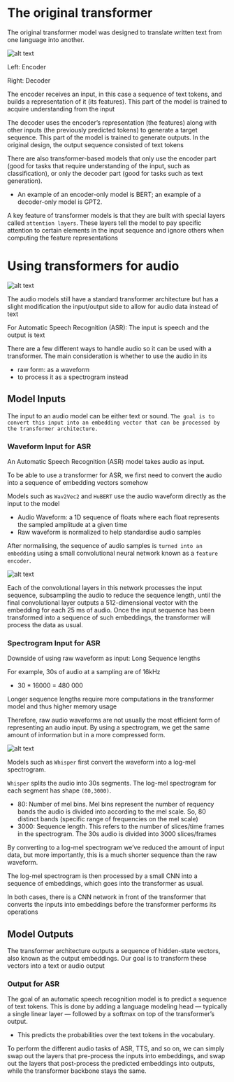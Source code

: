 # The original transformer

The original transformer model was designed to translate written text from one language into another.

![alt text](<images/Org Transformer.PNG>)

Left: Encoder

Right: Decoder

The encoder receives an input, in this case a sequence of text tokens, and builds a representation of it (its features). This part of the model is trained to acquire understanding from the input

The decoder uses the encoder’s representation (the features) along with other inputs (the previously predicted tokens) to generate a target sequence. This part of the model is trained to generate outputs. In the original design, the output sequence consisted of text tokens

There are also transformer-based models that only use the encoder part (good for tasks that require understanding of the input, such as classification), or only the decoder part (good for tasks such as text generation). 
- An example of an encoder-only model is BERT; an example of a decoder-only model is GPT2.

A key feature of transformer models is that they are built with special layers called ```attention layers```. These layers tell the model to pay specific attention to certain elements in the input sequence and ignore others when computing the feature representations

# Using transformers for audio

![alt text](<images/Transformers for Audio.PNG>)

The audio models still have a standard transformer architecture but has a slight modification the input/output side to allow for audio data instead of text

For Automatic Speech Recognition (ASR): The input is speech and the output is text

There are a few different ways to handle audio so it can be used with a transformer. The main consideration is whether to use the audio in its 
- raw form: as a waveform
- to process it as a spectrogram instead

## Model Inputs

The input to an audio model can be either text or sound. ```The goal is to convert this input into an embedding vector that can be processed by the transformer architecture.```

### Waveform Input for ASR

An Automatic Speech Recognition (ASR) model takes audio as input. 

To be able to use a transformer for ASR, we first need to convert the audio into a sequence of embedding vectors somehow

Models such as ```Wav2Vec2``` and ```HuBERT``` use the audio waveform directly as the input to the model
- Audio Waveform: a 1D sequence of floats where each float represents the sampled amplitude at a given time 
- Raw waveform is normalized to help  standardise audio samples 

After normalising, the sequence of audio samples is ```turned into an embedding``` using a small convolutional neural network known as a ```feature encoder```.

![alt text](<images/CNN Feature Encoder.PNG>)

Each of the convolutional layers in this network processes the input sequence, subsampling the audio to reduce the sequence length, until the final convolutional layer outputs a 512-dimensional vector with the embedding for each 25 ms of audio. Once the input sequence has been transformed into a sequence of such embeddings, the transformer will process the data as usual.

### Spectrogram Input for ASR

Downside of using raw waveform as input: Long Sequence lengths

For example, 30s of audio at a sampling are of 16kHz 
- 30 * 16000 = 480 000

Longer sequence lengths require more computations in the transformer model and thus higher memory usage

Therefore, raw audio waveforms are not usually the most efficient form of representing an audio input. By using a spectrogram, we get the same amount of information but in a more compressed form.

![alt text](<images/Spectrogram Input.PNG>)

Models such as ```Whisper``` first convert the waveform into a log-mel spectrogram. 

```Whisper``` splits the audio into 30s segments. The log-mel spectrogram for each segment has shape ```(80,3000)```.
- 80: Number of mel bins. Mel bins represent the number of requency bands the audio is divided into according to the mel scale. So, 80 distinct bands (specific range of frequencies on the mel scale)
- 3000: Sequence length. This refers to the number of slices/time frames in the spectrogram. The 30s audio is divided into 3000 slices/frames

By converting to a log-mel spectrogram we’ve reduced the amount of input data, but more importantly, this is a much shorter sequence than the raw waveform. 

The log-mel spectrogram is then processed by a small CNN into a sequence of embeddings, which goes into the transformer as usual.

In both cases, there is a CNN network in front of the transformer that converts the inputs into embeddings before the transformer performs its operations

## Model Outputs

The transformer architecture outputs a sequence of hidden-state vectors, also known as the output embeddings. Our goal is to transform these vectors into a text or audio output

### Output for ASR

The goal of an automatic speech recognition model is to predict a sequence of text tokens. This is done by adding a language modeling head — typically a single linear layer — followed by a softmax on top of the transformer’s output. 
- This predicts the probabilities over the text tokens in the vocabulary.

To perform the different audio tasks of ASR, TTS, and so on, we can simply swap out the layers that pre-process the inputs into embeddings, and swap out the layers that post-process the predicted embeddings into outputs, while the transformer backbone stays the same.
